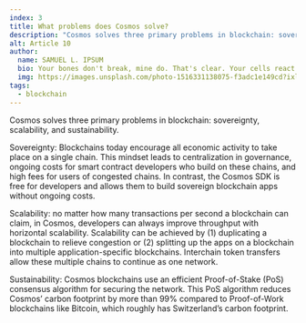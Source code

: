 ```yaml
---
index: 3
title: What problems does Cosmos solve?
description: "Cosmos solves three primary problems in blockchain: sovereignty, scalability, and sustainability."
alt: Article 10
author: 
  name: SAMUEL L. IPSUM
  bio: Your bones don't break, mine do. That's clear. Your cells react to bacteria and viruses differently than mine. You don't get sick, I do. That's also clear. But for some reason, you and I react the exact same way to water. We swallow it too fast, we choke. We get some in our lungs, we drown. However unreal it may seem, we are connected, you and I. We're on the same curve, just on opposite ends.
  img: https://images.unsplash.com/photo-1516331138075-f3adc1e149cd?ixlib=rb-1.2.1&ixid=MXwxMjA3fDB8MHxwaG90by1wYWdlfHx8fGVufDB8fHw%3D&auto=format&fit=crop&w=800&q=60
tags: 
  - blockchain
---
```


Cosmos solves three primary problems in blockchain: sovereignty, scalability, and sustainability.

Sovereignty: Blockchains today encourage all economic activity to take place on a single chain. This mindset leads to centralization in governance, ongoing costs for smart contract developers who build on these chains, and high fees for users of congested chains. In contrast, the Cosmos SDK is free for developers and allows them to build sovereign blockchain apps without ongoing costs.

Scalability: no matter how many transactions per second a blockchain can claim, in Cosmos, developers can always improve throughput with horizontal scalability. Scalability can be achieved by (1) duplicating a blockchain to relieve congestion or (2) splitting up the apps on a blockchain into multiple application-specific blockchains. Interchain token transfers allow these multiple chains to continue as one network.

Sustainability: Cosmos blockchains use an efficient Proof-of-Stake (PoS) consensus algorithm for securing the network. This PoS algorithm reduces Cosmos’ carbon footprint by more than 99% compared to Proof-of-Work blockchains like Bitcoin, which roughly has Switzerland’s carbon footprint.
